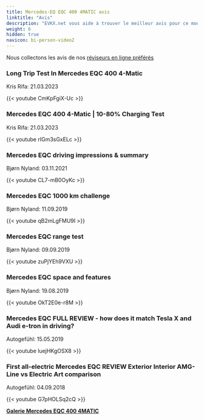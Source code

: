 ```yaml
---
title: Mercedes-EQ EQC 400 4MATIC avis
linktitle: "Avis"
description: "EVKX.net vous aide à trouver le meilleur avis pour ce modèle."
weight: 6
hidden: true
navicon: bi-person-video2
---
```

Nous collectons les avis de nos [réviseurs en ligne préférés](../../../../../guides/evreviewers/)

<div class="container text-center shadow p-2 pe-4 mb-5 bg-body-tertiary rounded border">
<h3>Long Trip Test In Mercedes EQC 400 4-Matic</h3>
<p>Kris Rifa: 21.03.2023</p>

{{< youtube CmKpFgiX-Uc >}}

</div>
<div class="container text-center shadow p-2 pe-4 mb-5 bg-body-tertiary rounded border">
<h3>Mercedes EQC 400 4-Matic | 10-80% Charging Test</h3>
<p>Kris Rifa: 21.03.2023</p>

{{< youtube rIGm3sGxELc >}}

</div>
<div class="container text-center shadow p-2 pe-4 mb-5 bg-body-tertiary rounded border">
<h3>Mercedes EQC driving impressions & summary</h3>
<p>Bjørn Nyland: 03.11.2021</p>

{{< youtube CL7-mB0OyKc >}}

</div>
<div class="container text-center shadow p-2 pe-4 mb-5 bg-body-tertiary rounded border">
<h3>Mercedes EQC 1000 km challenge</h3>
<p>Bjørn Nyland: 11.09.2019</p>

{{< youtube qB2mLgFMU9I >}}

</div>
<div class="container text-center shadow p-2 pe-4 mb-5 bg-body-tertiary rounded border">
<h3>Mercedes EQC range test</h3>
<p>Bjørn Nyland: 09.09.2019</p>

{{< youtube zuPjYEh9VXU >}}

</div>
<div class="container text-center shadow p-2 pe-4 mb-5 bg-body-tertiary rounded border">
<h3>Mercedes EQC space and features</h3>
<p>Bjørn Nyland: 19.08.2019</p>

{{< youtube OkT2E0e-r8M >}}

</div>
<div class="container text-center shadow p-2 pe-4 mb-5 bg-body-tertiary rounded border">
<h3>Mercedes EQC FULL REVIEW - how does it match Tesla X and Audi e-tron in driving?</h3>
<p>Autogefühl: 15.05.2019</p>

{{< youtube luejHKgOSX8 >}}

</div>
<div class="container text-center shadow p-2 pe-4 mb-5 bg-body-tertiary rounded border">
<h3>First all-electric Mercedes EQC REVIEW Exterior Interior AMG-Line vs Electric Art comparison</h3>
<p>Autogefühl: 04.09.2018</p>

{{< youtube G7pHOLSq2cQ >}}

</div>
<div class="mt-3 mb-3">
<a href="../gallery/" class="text-decoration-none text-black">
<strong><i class="bi-arrow-left"></i>Galerie  </strong>
</a>
<a href="../" class="text-decoration-none text-black float-end">
<strong>Mercedes EQC 400 4MATIC <i class="bi-arrow-right"></i></strong>
</a>
</div>
